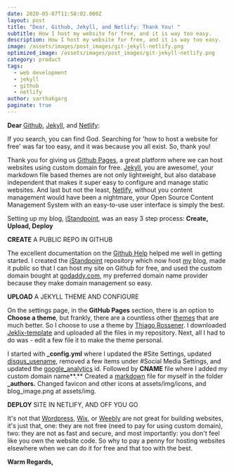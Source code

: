 ```yaml
---
date: 2020-05-07T11:58:02.000Z
layout: post
title: "Dear, Github, Jekyll, and Netlify: Thank You! "
subtitle: How I host my website for free, and it is way too easy.
description: How I host my website for free, and it is way too easy.
image: /assets/images/post_images/git-jekyll-netlify.png
optimized_image: /assets/images/post_images/git-jekyll-netlify.png
category: product
tags:
  - web development
  - jekyll
  - github
  - netlify
author: sarthakgarg
paginate: true
---
```

**Dear** [Github](https://github.com/about), [Jekyll](https://jekyllrb.com/), and [Netlify](https://www.netlifycms.org/):

If you search, you can find God. Searching for 'how to host a website for free' was far too easy, and it was because you all exist. So, thank you!

Thank you for giving us [Github Pages](https://pages.github.com/), a great platform where we can host websites using custom domain for free. [Jekyll](https://jekyllrb.com/), you are awesome!,  your markdown file based themes are not only lightweight, but also database independent that makes it super easy to configure and manage static websites. And last but not the least, [Netlify](https://www.netlifycms.org/), without you content management would have been a nightmare, your Open Source Content Management System with an easy-to-use user interface is simply the best.  

Setting up my blog, [iStandpoint](https://sarthakgarg.com/), was an easy 3 step process: **Create, Upload, Deploy**

**CREATE** A PUBLIC REPO IN GITHUB

The excellent documentation on the [Github Help](https://help.github.com/en/github/working-with-github-pages/creating-a-github-pages-site) helped me well in getting started. I created the [iStandpoint](https://github.com/gargsaar/iStandpoint) repository which now host [my](https://sarthakgarg.com/) blog, made it public so that I can host my site on Github for free, and used the custom domain bought at [godaddy.com](https://www.godaddy.com/), my preferred domain name provider because they make domain management so easy. 

**UPLOAD** A JEKYLL THEME AND CONFIGURE

On the settings page, in the **GitHub Pages** section, there is an option to **Choose a theme**, but frankly, there are a countless other [themes](https://jekyllrb.com/docs/themes/) that are much better. So I choose to use a theme by [Thiago Rossener](https://rossener.com/). I downloaded [Jeklix-template](https://github.com/thiagorossener/jekflix-template) and uploaded all the files in my repository. Next, all I had to do was - edit a few file it to make the theme personal.

I started with **_config.yml** where I updated the #Site Settings, updated [disqus_usename](https://disqus.com/), removed a few items under #Social Media Settings, and updated the [google_analytics](https://analytics.withgoogle.com/) id. Followed by **CNAME** file where I added my custom domain name**.** Created a [markdown](https://www.markdownguide.org/getting-started/) file for myself in the folder **_authors.** Changed favicon and other icons at assets/img/icons, and blog_image.png at assets/img.

**DEPLOY** SITE IN NETLIFY,  AND OFF YOU GO

It's not that [Wordpress](https://wordpress.org/), [Wix](https://www.wix.com/), or [Weebly](https://www.weebly.com/in) are not great for building websites, it's just that, one:  they are not free (need to pay for using custom domain), two: they are not as fast and secure, and most importantly: you don't feel like you own the website code.  So why to pay a penny for hosting websites elsewhere when we can do it for free and that too with the best.



**Warm Regards,**